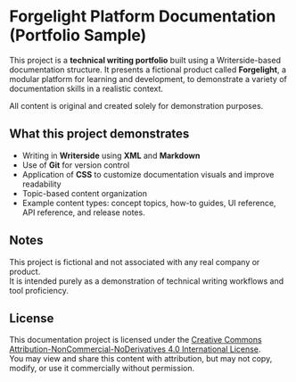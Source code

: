 # Forgelight Platform Documentation (Portfolio Sample)

This project is a **technical writing portfolio** built using a Writerside-based documentation structure.
It presents a fictional product called **Forgelight**, a modular platform for learning and development, 
to demonstrate a variety of documentation skills in a realistic context.

All content is original and created solely for demonstration purposes.

## What this project demonstrates

- Writing in **Writerside** using **XML** and **Markdown**
- Use of **Git** for version control
- Application of **CSS** to customize documentation visuals and improve readability
- Topic-based content organization
- Example content types: concept topics, how-to guides, UI reference, API reference, and release notes.

## Notes

This project is fictional and not associated with any real company or product.  
It is intended purely as a demonstration of technical writing workflows and tool proficiency.

## License

This documentation project is licensed under the [Creative Commons Attribution-NonCommercial-NoDerivatives 4.0 International License](https://creativecommons.org/licenses/by-nc-nd/4.0/).  
You may view and share this content with attribution, but may not copy, modify, or use it commercially without permission.
